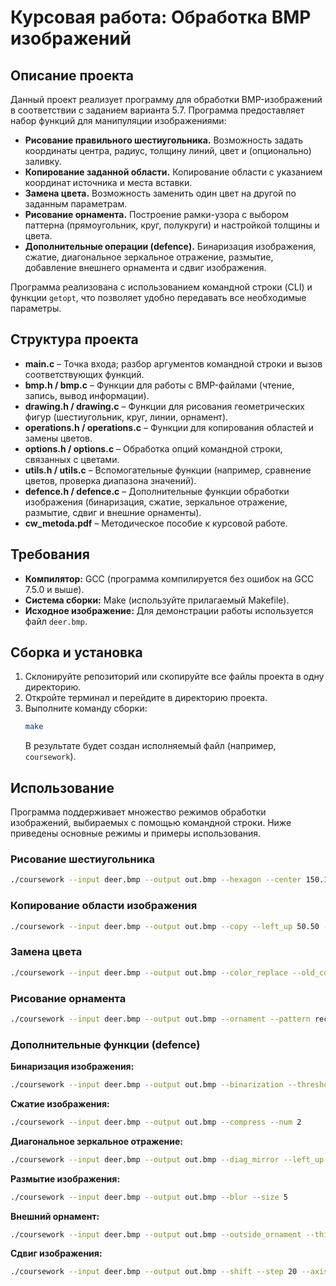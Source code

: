 # Курсовая работа: Обработка BMP изображений

## Описание проекта
Данный проект реализует программу для обработки BMP-изображений в соответствии с заданием варианта 5.7. Программа предоставляет набор функций для манипуляции изображениями:
- **Рисование правильного шестиугольника.** Возможность задать координаты центра, радиус, толщину линий, цвет и (опционально) заливку.
- **Копирование заданной области.** Копирование области с указанием координат источника и места вставки.
- **Замена цвета.** Возможность заменить один цвет на другой по заданным параметрам.
- **Рисование орнамента.** Построение рамки-узора с выбором паттерна (прямоугольник, круг, полукруги) и настройкой толщины и цвета.
- **Дополнительные операции (defence).** Бинаризация изображения, сжатие, диагональное зеркальное отражение, размытие, добавление внешнего орнамента и сдвиг изображения.

Программа реализована с использованием командной строки (CLI) и функции `getopt`, что позволяет удобно передавать все необходимые параметры.

## Структура проекта
- **main.c** – Точка входа; разбор аргументов командной строки и вызов соответствующих функций.
- **bmp.h / bmp.c** – Функции для работы с BMP-файлами (чтение, запись, вывод информации).
- **drawing.h / drawing.c** – Функции для рисования геометрических фигур (шестиугольник, круг, линии, орнамент).
- **operations.h / operations.c** – Функции для копирования областей и замены цветов.
- **options.h / options.c** – Обработка опций командной строки, связанных с цветами.
- **utils.h / utils.c** – Вспомогательные функции (например, сравнение цветов, проверка диапазона значений).
- **defence.h / defence.c** – Дополнительные функции обработки изображения (бинаризация, сжатие, зеркальное отражение, размытие, сдвиг и внешние орнаменты).
- **cw_metoda.pdf** – Методическое пособие к курсовой работе.

## Требования
- **Компилятор:** GCC (программа компилируется без ошибок на GCC 7.5.0 и выше).
- **Система сборки:** Make (используйте прилагаемый Makefile).
- **Исходное изображение:** Для демонстрации работы используется файл `deer.bmp`.

## Сборка и установка
1. Склонируйте репозиторий или скопируйте все файлы проекта в одну директорию.
2. Откройте терминал и перейдите в директорию проекта.
3. Выполните команду сборки:
   ```bash
   make
   ```
   В результате будет создан исполняемый файл (например, `coursework`).

## Использование
Программа поддерживает множество режимов обработки изображений, выбираемых с помощью командной строки. Ниже приведены основные режимы и примеры использования.

### Рисование шестиугольника
```bash
./coursework --input deer.bmp --output out.bmp --hexagon --center 150.150 --radius 50 --thickness 3 --color 255.0.0 --fill --fill_color 200.200.200
```

### Копирование области изображения
```bash
./coursework --input deer.bmp --output out.bmp --copy --left_up 50.50 --right_down 150.150 --dest_left_up 200.200
```

### Замена цвета
```bash
./coursework --input deer.bmp --output out.bmp --color_replace --old_color 255.255.255 --new_color 0.0.0
```

### Рисование орнамента
```bash
./coursework --input deer.bmp --output out.bmp --ornament --pattern rectangle --thickness 2 --color 0.0.255 --count 5
```

### Дополнительные функции (defence)

**Бинаризация изображения:**
```bash
./coursework --input deer.bmp --output out.bmp --binarization --threshold 300
```

**Сжатие изображения:**
```bash
./coursework --input deer.bmp --output out.bmp --compress --num 2
```

**Диагональное зеркальное отражение:**
```bash
./coursework --input deer.bmp --output out.bmp --diag_mirror --left_up 50.50 --right_down 150.150
```

**Размытие изображения:**
```bash
./coursework --input deer.bmp --output out.bmp --blur --size 5
```

**Внешний орнамент:**
```bash
./coursework --input deer.bmp --output out.bmp --outside_ornament --thickness 10 --color 255.255.0
```

**Сдвиг изображения:**
```bash
./coursework --input deer.bmp --output out.bmp --shift --step 20 --axis x
```
